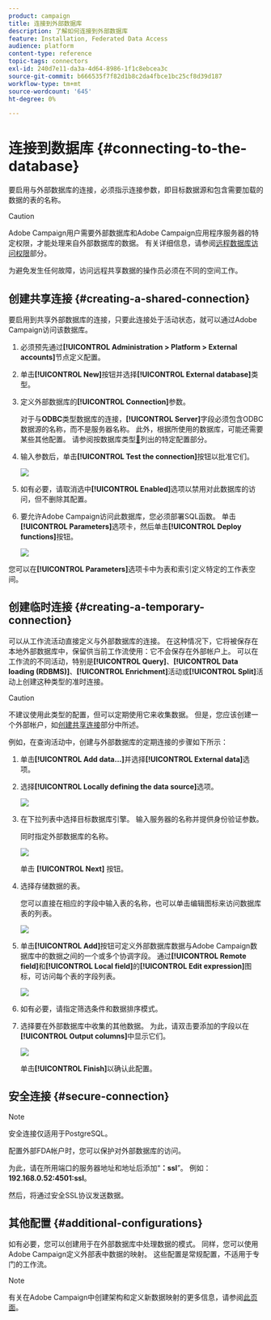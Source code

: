 ```yaml
---
product: campaign
title: 连接到外部数据库
description: 了解如何连接到外部数据库
feature: Installation, Federated Data Access
audience: platform
content-type: reference
topic-tags: connectors
exl-id: 240d7e11-da3a-4d64-8986-1f1c8ebcea3c
source-git-commit: b666535f7f82d1b8c2da4fbce1bc25cf8d39d187
workflow-type: tm+mt
source-wordcount: '645'
ht-degree: 0%

---
```


# 连接到数据库 {#connecting-to-the-database}



要启用与外部数据库的连接，必须指示连接参数，即目标数据源和包含需要加载的数据的表的名称。

>[!CAUTION]
>
>Adobe Campaign用户需要外部数据库和Adobe Campaign应用程序服务器的特定权限，才能处理来自外部数据库的数据。 有关详细信息，请参阅[远程数据库访问权限](../../installation/using/remote-database-access-rights.md)部分。
>
>为避免发生任何故障，访问远程共享数据的操作员必须在不同的空间工作。

## 创建共享连接 {#creating-a-shared-connection}

要启用到共享外部数据库的连接，只要此连接处于活动状态，就可以通过Adobe Campaign访问该数据库。

1. 必须预先通过&#x200B;**[!UICONTROL Administration > Platform > External accounts]**&#x200B;节点定义配置。
1. 单击&#x200B;**[!UICONTROL New]**&#x200B;按钮并选择&#x200B;**[!UICONTROL External database]**&#x200B;类型。
1. 定义外部数据库的&#x200B;**[!UICONTROL Connection]**&#x200B;参数。

   对于与&#x200B;**ODBC**&#x200B;类型数据库的连接，**[!UICONTROL Server]**&#x200B;字段必须包含ODBC数据源的名称，而不是服务器名称。 此外，根据所使用的数据库，可能还需要某些其他配置。 请参阅按数据库类型[&#128279;](../../installation/using/configure-fda.md)列出的特定配置部分。

1. 输入参数后，单击&#x200B;**[!UICONTROL Test the connection]**&#x200B;按钮以批准它们。

   ![](assets/wf-external-account-create.png)

1. 如有必要，请取消选中&#x200B;**[!UICONTROL Enabled]**&#x200B;选项以禁用对此数据库的访问，但不删除其配置。
1. 要允许Adobe Campaign访问此数据库，您必须部署SQL函数。 单击&#x200B;**[!UICONTROL Parameters]**&#x200B;选项卡，然后单击&#x200B;**[!UICONTROL Deploy functions]**&#x200B;按钮。

   ![](assets/wf-external-account-functions.png)

您可以在&#x200B;**[!UICONTROL Parameters]**&#x200B;选项卡中为表和索引定义特定的工作表空间。

## 创建临时连接 {#creating-a-temporary-connection}

可以从工作流活动直接定义与外部数据库的连接。 在这种情况下，它将被保存在本地外部数据库中，保留供当前工作流使用：它不会保存在外部帐户上。 可以在工作流的不同活动，特别是&#x200B;**[!UICONTROL Query]**、**[!UICONTROL Data loading (RDBMS)]**、**[!UICONTROL Enrichment]**&#x200B;活动或&#x200B;**[!UICONTROL Split]**&#x200B;活动上创建这种类型的准时连接。

>[!CAUTION]
>
>不建议使用此类型的配置，但可以定期使用它来收集数据。 但是，您应该创建一个外部帐户，如[创建共享连接](#creating-a-shared-connection)部分中所述。

例如，在查询活动中，创建与外部数据库的定期连接的步骤如下所示：

1. 单击&#x200B;**[!UICONTROL Add data...]**&#x200B;并选择&#x200B;**[!UICONTROL External data]**&#x200B;选项。
1. 选择&#x200B;**[!UICONTROL Locally defining the data source]**&#x200B;选项。

   ![](assets/wf_add_data_local_external_data.png)

1. 在下拉列表中选择目标数据库引擎。 输入服务器的名称并提供身份验证参数。

   同时指定外部数据库的名称。

   ![](assets/wf_add_data_local_external_data_param.png)

   单击 **[!UICONTROL Next]** 按钮。

1. 选择存储数据的表。

   您可以直接在相应的字段中输入表的名称，也可以单击编辑图标来访问数据库表的列表。

   ![](assets/wf_add_data_local_external_data_select_table.png)

1. 单击&#x200B;**[!UICONTROL Add]**&#x200B;按钮可定义外部数据库数据与Adobe Campaign数据库中的数据之间的一个或多个协调字段。 通过&#x200B;**[!UICONTROL Remote field]**&#x200B;和&#x200B;**[!UICONTROL Local field]**&#x200B;的&#x200B;**[!UICONTROL Edit expression]**&#x200B;图标，可访问每个表的字段列表。

   ![](assets/wf_add_data_local_external_data_join.png)

1. 如有必要，请指定筛选条件和数据排序模式。
1. 选择要在外部数据库中收集的其他数据。 为此，请双击要添加的字段以在&#x200B;**[!UICONTROL Output columns]**&#x200B;中显示它们。

   ![](assets/wf_add_data_local_external_data_select.png)

   单击&#x200B;**[!UICONTROL Finish]**&#x200B;以确认此配置。

## 安全连接 {#secure-connection}

>[!NOTE]
>
>安全连接仅适用于PostgreSQL。

配置外部FDA帐户时，您可以保护对外部数据库的访问。

为此，请在所用端口的服务器地址和地址后添加“**：ssl**”。 例如：**192.168.0.52:4501:ssl**。

然后，将通过安全SSL协议发送数据。

## 其他配置 {#additional-configurations}

如有必要，您可以创建用于在外部数据库中处理数据的模式。 同样，您可以使用Adobe Campaign定义外部表中数据的映射。 这些配置是常规配置，不适用于专门的工作流。

>[!NOTE]
>
>有关在Adobe Campaign中创建架构和定义新数据映射的更多信息，请参阅[此页面](../../configuration/using/about-schema-edition.md)。

